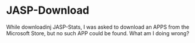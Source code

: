 # JASP-Download
While downloadinj JASP-Stats, I was asked to download an APPS from the Microsoft Store, but no such APP could be found.  What am I doing wrong?
